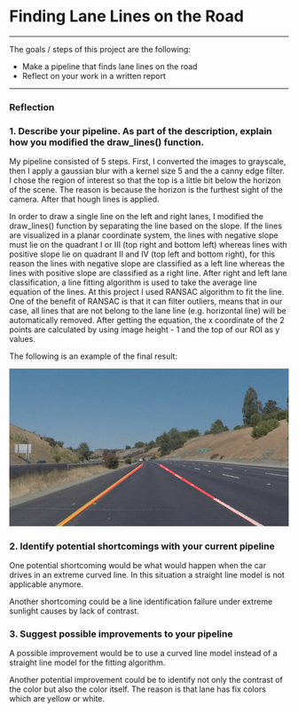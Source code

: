 # **Finding Lane Lines on the Road** 

---

The goals / steps of this project are the following:
* Make a pipeline that finds lane lines on the road
* Reflect on your work in a written report


[//]: # (Image References)

[image1]: ./test_images_output/solidYellowCurve2.jpg "solidYellowCurve2"

---

### Reflection

### 1. Describe your pipeline. As part of the description, explain how you modified the draw_lines() function.

My pipeline consisted of 5 steps. First, I converted the images to grayscale, then I apply a gaussian blur with a kernel size 5 and the a canny edge filter.
I chose the region of interest so that the top is a little bit below the horizon of the scene. The reason is because the horizon is the furthest sight of the camera.
After that hough lines is applied.

In order to draw a single line on the left and right lanes, I modified the draw_lines() function by separating the line based on the slope. If the lines are visualized
in a planar coordinate system, the lines with negative slope must lie on the quadrant I or III (top right and bottom left) whereas lines with positive slope lie on quadrant II and IV (top left and bottom right),
for this reason the lines with negative slope are classified as a left line whereas the lines with positive slope are classified as a right line. After right and left lane classification, a line fitting algorithm is used to take the average
line equation of the lines. At this project I used RANSAC algorithm to fit the line. One of the benefit of RANSAC is that it can filter outliers, means that in our case, all lines that are not belong to the lane line
(e.g. horizontal line) will be automatically removed. After getting the equation, the x coordinate of the 2 points are calculated by using image height - 1 and the top of our ROI as y values.

The following is an example of the final result: 

![alt text][image1]


### 2. Identify potential shortcomings with your current pipeline


One potential shortcoming would be what would happen when the car drives in an extreme curved line. In this situation a straight line model is not applicable anymore.

Another shortcoming could be a line identification failure under extreme sunlight causes by lack of contrast.


### 3. Suggest possible improvements to your pipeline

A possible improvement would be to use a curved line model instead of a straight line model for the fitting algorithm.

Another potential improvement could be to identify not only the contrast of the color but also the color itself. The reason is that lane has fix colors which are yellow or white.

